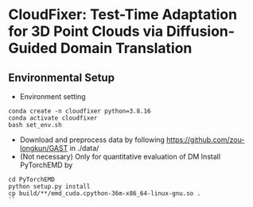 # CloudFixer: Test-Time Adaptation for 3D Point Clouds via Diffusion-Guided Domain Translation

## Environmental Setup
- Environment setting
```
conda create -n cloudfixer python=3.8.16
conda activate cloudfixer
bash set_env.sh
```
- Download and preprocess data by following https://github.com/zou-longkun/GAST in ./data/
- (Not necessary) Only for quantitative evaluation of DM Install PyTorchEMD by 
```
cd PyTorchEMD
python setup.py install
cp build/**/emd_cuda.cpython-36m-x86_64-linux-gnu.so .
``